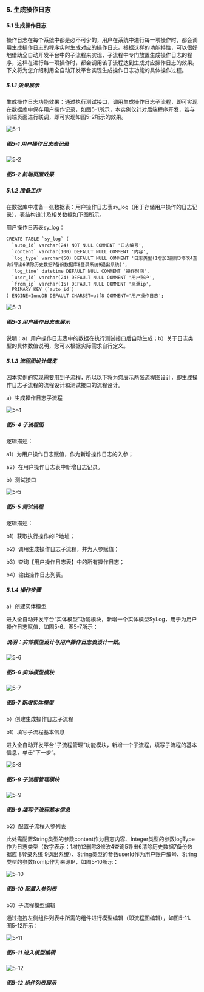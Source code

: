 ### 5. 生成操作日志

#### 5.1 生成操作日志

操作日志在每个系统中都是必不可少的，用户在系统中进行每一项操作时，都会调用生成操作日志的程序实时生成对应的操作日志。根据这样的功能特性，可以很好地借助全自动开发平台中的子流程来实现，子流程中专门放置生成操作日志的程序，这样在进行每一项操作时，都会调用该子流程达到生成对应操作日志的效果。下文将为您介绍利用全自动开发平台实现生成操作日志功能的具体操作过程。

##### 5.1.1 效果展示

生成操作日志功能效果：通过执行测试接口，调用生成操作日志子流程，即可实现在数据库中保存用户操作记录，如图5-1所示，本实例仅针对后端程序开发，若与前端页面进行联调，即可实现如图5-2所示的效果。

![5-1](https://www.feisuanyz.com/fsimage/alcj-image/systemlog/2_1.png)

##### 图5-1 用户操作日志表记录

![5-2](https://www.feisuanyz.com/fsimage/alcj-image/systemlog/2_2.png)

##### 图5-2 前端页面效果

##### 5.1.2 准备工作

在数据库中准备一张数据表：用户操作日志表sy_log（用于存储用户操作的日志记录），表结构设计及相关数据如下图所示。

用户操作日志表sy_log：

```
CREATE TABLE `sy_log` (
  `auto_id` varchar(24) NOT NULL COMMENT '日志编号',
  `content` varchar(100) DEFAULT NULL COMMENT '内容',
  `log_type` varchar(50) DEFAULT NULL COMMENT '日志类型(1增加2删除3修改4查询5导出6清除历史数据7备份数据库8登录系统9退出系统)',
  `log_time` datetime DEFAULT NULL COMMENT '操作时间',
  `user_id` varchar(24) DEFAULT NULL COMMENT '用户账户',
  `from_ip` varchar(15) DEFAULT NULL COMMENT '来源ip',
  PRIMARY KEY (`auto_id`)
) ENGINE=InnoDB DEFAULT CHARSET=utf8 COMMENT='用户操作日志';
```
![5-3](https://www.feisuanyz.com/fsimage/alcj-image/systemlog/3_1.png)

##### 图5-3 用户操作日志表展示

说明：a）用户操作日志表中的数据在执行测试接口后自动生成；b）关于日志类型的具体数值说明，您可以根据实际需求自行定义。

##### 5.1.3 流程图设计概览

因本实例的实现需要用到子流程，所以以下将为您展示两张流程图设计，即生成操作日志子流程的流程设计和测试接口的流程设计。

a）生成操作日志子流程

![5-4](https://www.feisuanyz.com/fsimage/alcj-image/systemlog/4_1.png)

##### 图5-4 子流程图

逻辑描述：

a1）为用户操作日志赋值，作为新增操作日志的入参；

a2）在用户操作日志表中新增日志记录。

b）测试接口

![5-5](https://www.feisuanyz.com/fsimage/alcj-image/systemlog/4_2.png)

##### 图5-5 测试流程

逻辑描述：

b1）获取执行操作的IP地址；

b2）调用生成操作日志子流程，并为入参赋值；

b3）查询【用户操作日志表】中的所有操作日志；

b4）输出操作日志列表。

##### 5.1.4 操作步骤

a）创建实体模型

进入全自动开发平台“实体模型”功能模块，新增一个实体模型SyLog，用于为用户操作日志赋值，如图5-6、图5-7所示：

##### 说明：实体模型设计与用户操作日志表设计一致。

![5-6](https://www.feisuanyz.com/fsimage/alcj-image/systemlog/5_1.png)

##### 图5-6 实体模型模块

![5-7](https://www.feisuanyz.com/fsimage/alcj-image/systemlog/5_2.png)

##### 图5-7 新增实体模型

b）创建生成操作日志子流程

b1）填写子流程基本信息

进入全自动开发平台“子流程管理”功能模块，新增一个子流程，填写子流程的基本信息，单击“下一步”。

![5-8](https://www.feisuanyz.com/fsimage/alcj-image/systemlog/5_3.png)

##### 图5-8 子流程管理模块

![5-9](https://www.feisuanyz.com/fsimage/alcj-image/systemlog/5_4.png)

##### 图5-9 填写子流程基本信息

b2）配置子流程入参列表

此处需配置String类型的参数content作为日志内容、Integer类型的参数logType作为日志类型（数字表示：1增加2删除3修改4查询5导出6清除历史数据7备份数据库 8登录系统 9退出系统）、String类型的参数userId作为用户账户编号、String类型的参数fromIp作为来源IP，如图5-10所示：

![5-10](https://www.feisuanyz.com/fsimage/alcj-image/systemlog/5_5.png)

##### 图5-10 配置入参列表

b3）子流程模型编辑

通过拖拽左侧组件列表中所需的组件进行模型编辑（即流程图编辑），如图5-11、图5-12所示：

![5-11](https://www.feisuanyz.com/fsimage/alcj-image/systemlog/5_6.png)

##### 图5-11 进入模型编辑

![5-12](https://www.feisuanyz.com/fsimage/alcj-image/systemlog/5_7.png)

##### 图5-12 组件列表展示
